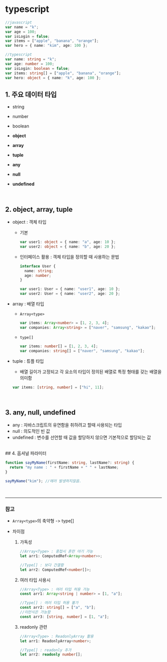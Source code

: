 # typescript

```typescript
//javascript
var name = "k";
var age = 100;
var isLogin = false;
var items = ["apple", "banana", "orange"];
var hero = { name: "kim", age: 100 };

//typescript
var name: string = "k";
var age: number = 100;
var isLogin: boolean = false;
var items: string[] = ["apple", "banana", "orange"];
var hero: object = { name: "k", age: 100 };
```

## 1. 주요 데이터 타입

- string
- number
- boolean

- **object**
- **array**
- **tuple**

- **any**
- **null**
- **undefined**

</br>

## 2. object, array, tuple

- object : 객체 타입

  - 기본

    ```typescript
    var user1: object = { name: "a", age: 10 };
    var user2: object = { name: "b", age: 20 };
    ```

  - 인터페이스 활용
    : 객체 타입을 정의할 때 사용하는 문법

    ```typescript
    interface User {
      name: string;
      age: number;
    }

    var user1: User = { name: "user1", age: 10 };
    var user2: User = { name: "user2", age: 20 };
    ```

- array : 배열 타입

  - `Array<type>`

    ```typescript
    var items: Array<number> = [1, 2, 3, 4];
    var companies: Array<string> = ["naver", "samsung", "kakao"];
    ```

  - `type[]`

    ```typescript
    var items: number[] = [1, 2, 3, 4];
    var companies: string[] = ["naver", "samsung", "kakao"];
    ```

- tuple : 튜플 타입

  - 배열 길이가 고정되고 각 요소의 타입이 정의된 배열로 특정 형태를 갖는 배열을 의미함

  ```typescript
  var items: [string, number] = ["hi", 11];
  ```

  </br>

## 3. any, null, undefined

- any : 자바스크립트의 유연함을 취하려고 할때 사용되는 타입
- null : 의도적인 빈 값
- undefined : 변수를 선언할 때 값을 할당하지 않으면 기본적으로 할당되는 값

</br>
## 4. 옵셔널 파라미터

```typescript
function sayMyName(firstName: string, lastName?: string) {
  return "my name : " + firstName + " " + lastName;
}

sayMyName("kim"); //에러 발생하지않음.
```

</br>

---

### **참고**

- `Array<type>`의 축약형 -> type[]

- 차이점

  1. 가독성

     ```typescript
     //Array<Type> : 중첩시 혼란 야기 가능
     let arr1: ComputedRef<Array<number>>;

     //Type[] : 보다 간결함
     let arr2: ComputedRef<number[]>;
     ```

  2. 여러 타입 사용시

     ```typescript
     //Array<Type> : 여러 타입 허용 가능
     const arr1: Array<string | number> = [1, "a"];

     //Type[] : 여러 타입 허용 불가
     const arr2: string[] = ["a", "b"];
     //이런식은 가능함
     const arr3: [string, number] = [1, "a"];
     ```

  3. readonly 관련

     ```typescript
     //Array<Type> : ReadonlyArray 활용
     let arr1: ReadonlyArray<number>;

     //Type[] : readonly 추가
     let arr2: readonly number[];
     ```
